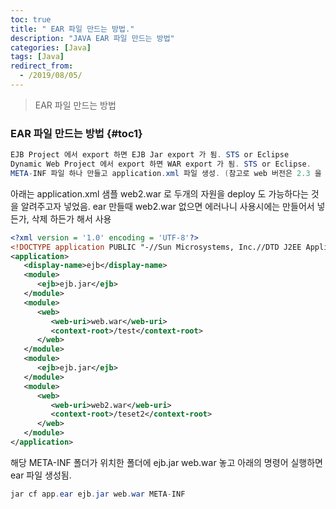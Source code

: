 ```yaml
---
toc: true
title: " EAR 파일 만드는 방법."
description: "JAVA EAR 파일 만드는 방법"
categories: [Java]
tags: [Java]
redirect_from:
  - /2019/08/05/
---
```


> EAR 파일 만드는 방법

### EAR 파일 만드는 방법 {#toc1}

```java
EJB Project 에서 export 하면 EJB Jar export 가 됨. STS or Eclipse
Dynamic Web Project 에서 export 하면 WAR export 가 됨. STS or Eclipse.
META-INF 파일 하나 만들고 application.xml 파일 생성. (참고로 web 버전은 2.3 을 사용했음)

```

아래는 application.xml 샘플 web2.war 로 두개의 자원을 deploy 도 가능하다는 것을 알려주고자 넣었음. ear 만들때 web2.war 없으면 에러나니
사용시에는 만들어서 넣든가, 삭제 하든가 해서 사용

```xml
<?xml version = '1.0' encoding = 'UTF-8'?>
<!DOCTYPE application PUBLIC "-//Sun Microsystems, Inc.//DTD J2EE Application 1.3//EN" "http://java.sun.com/dtd/application_1_3.dtd">
<application>
   <display-name>ejb</display-name>
   <module>
      <ejb>ejb.jar</ejb>
   </module>
   <module>
      <web>
         <web-uri>web.war</web-uri>
         <context-root>/test</context-root>
      </web>
   </module>
   <module>
      <ejb>ejb.jar</ejb>
   </module>
   <module>
      <web>
         <web-uri>web2.war</web-uri>
         <context-root>/teset2</context-root>
      </web>
   </module>
</application>
```

해당 META-INF 폴더가 위치한 폴더에 ejb.jar web.war 놓고 아래의 명령어 실행하면
ear 파일 생성됨.

```java
jar cf app.ear ejb.jar web.war META-INF
```

[^1]: This is a footnote.

[kramdown]: https://kramdown.gettalong.org/
[My Blog]: https://marindie.github.io
